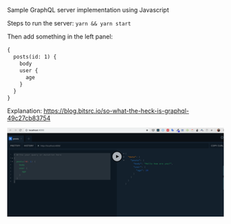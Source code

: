 Sample GraphQL server implementation using Javascript

Steps to run the server:
`yarn && yarn start`


Then add something in the left panel:

```
{
  posts(id: 1) {
    body
    user {
      age
    }
  }
}
```

Explanation: https://blog.bitsrc.io/so-what-the-heck-is-graphql-49c27cb83754

![](https://github.com/anyexinglu/graphql-server-example/blob/master/WechatIMG5553.png)
